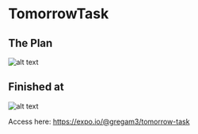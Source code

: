 # TomorrowTask

## The Plan
![alt text](https://i.imgur.com/AE2XArP.jpg)

## Finished at 
![alt text](https://i.imgur.com/hyFHRAK.png)


Access here: https://expo.io/@gregam3/tomorrow-task
